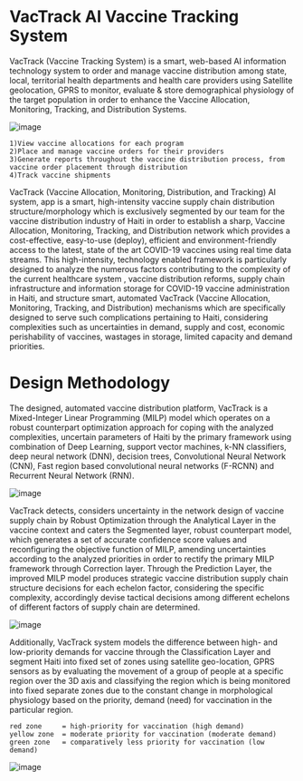 # VacTrack AI Vaccine Tracking System

VacTrack (Vaccine Tracking System) is a smart, web-based AI information technology system to order and manage vaccine distribution among state, local, territorial health departments and health care providers using  Satellite geolocation, GPRS to monitor, evaluate &amp; store demographical physiology of the target population in order to enhance the Vaccine Allocation, Monitoring, Tracking, and Distribution Systems.

![image](https://user-images.githubusercontent.com/67471222/118410082-52d0a380-b6ab-11eb-95ae-99aaefe3aff4.png)

    1)View vaccine allocations for each program
    2)Place and manage vaccine orders for their providers
    3)Generate reports throughout the vaccine distribution process, from vaccine order placement through distribution
    4)Track vaccine shipments

VacTrack (Vaccine Allocation, Monitoring, Distribution, and Tracking) AI system, app is a smart, high-intensity vaccine supply chain distribution structure/morphology which is exclusively segmented by our team for the vaccine distribution industry of Haiti in order to establish a sharp, Vaccine Allocation, Monitoring, Tracking, and Distribution network which provides a cost-effective, easy-to-use (deploy), efficient and environment-friendly access to the latest, state of the art COVID-19 vaccines using real time data streams. This high-intensity, technology enabled framework is particularly designed to analyze the numerous factors contributing to the complexity of the current healthcare system , vaccine distribution reforms, supply chain infrastructure and information storage for COVID-19 vaccine administration in Haiti, and structure  smart, automated VacTrack (Vaccine Allocation, Monitoring, Tracking, and Distribution) mechanisms which are specifically designed to serve such complications pertaining to Haiti, considering complexities such as uncertainties in demand, supply and cost, economic perishability of vaccines, wastages in storage, limited capacity and demand priorities. 

# Design Methodology

The designed, automated vaccine distribution platform, VacTrack is a Mixed-Integer Linear Programming (MILP) model which operates on a robust counterpart optimization approach for coping with the analyzed complexities, uncertain parameters of Haiti by the primary framework using combination of Deep Learning, support vector machines, k-NN classifiers, deep neural network (DNN), decision trees, Convolutional Neural Network (CNN), Fast region based convolutional neural networks (F-RCNN) and Recurrent Neural Network (RNN).

![image](https://user-images.githubusercontent.com/67471222/118410339-87912a80-b6ac-11eb-9e83-20c4286d3348.png)

VacTrack detects, considers uncertainty in the network design of vaccine supply chain by Robust Optimization through the Analytical Layer in the vaccine context and caters the Segmented layer, robust counterpart model, which generates a set of accurate confidence score values and reconfiguring the objective function of MILP, amending uncertainties according to the analyzed priorities in order to rectify the primary MILP framework through Correction layer. Through the Prediction Layer, the improved MILP model produces strategic vaccine distribution supply chain structure decisions for each echelon factor, considering the specific complexity, accordingly devise tactical decisions among different echelons of different factors of supply chain are determined. 

![image](https://user-images.githubusercontent.com/67471222/118410414-ec4c8500-b6ac-11eb-92cb-a2ead123679d.png)

Additionally, VacTrack system models the difference between high- and low-priority demands for vaccine through the Classification Layer and segment Haiti into fixed set of zones using satellite geo-location, GPRS sensors as by evaluating the movement of a group of people at a specific region over the 3D axis and classifying the region which is being monitored into fixed separate zones due to the constant change in morphological physiology based on the priority, demand (need) for vaccination in the particular region.

    red zone     = high-priority for vaccination (high demand)
    yellow zone  = moderate priority for vaccination (moderate demand)
    green zone   = comparatively less priority for vaccination (low demand)
   
![image](https://user-images.githubusercontent.com/67471222/118410480-3cc3e280-b6ad-11eb-98e2-e88e22fbf5e8.png)
   

